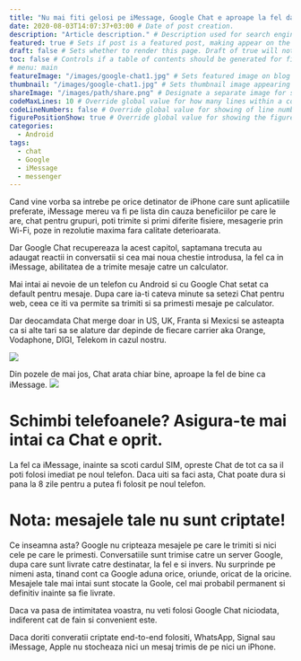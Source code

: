 ```yaml
---
title: "Nu mai fiti gelosi pe iMessage, Google Chat e aproape la fel dar are o mare problema" # Title of the blog post.
date: 2020-08-03T14:07:37+03:00 # Date of post creation.
description: "Article description." # Description used for search engine.
featured: true # Sets if post is a featured post, making appear on the home page side bar.
draft: false # Sets whether to render this page. Draft of true will not be rendered.
toc: false # Controls if a table of contents should be generated for first-level links automatically.
# menu: main
featureImage: "/images/google-chat1.jpg" # Sets featured image on blog post.
thumbnail: "/images/google-chat1.jpg" # Sets thumbnail image appearing inside card on homepage.
shareImage: "/images/path/share.png" # Designate a separate image for social media sharing.
codeMaxLines: 10 # Override global value for how many lines within a code block before auto-collapsing.
codeLineNumbers: false # Override global value for showing of line numbers within code block.
figurePositionShow: true # Override global value for showing the figure label.
categories:
  - Android
tags:
  - chat
  - Google
  - iMessage
  - messenger
---
```


Cand vine vorba sa intrebe pe orice detinator de iPhone care sunt aplicatiile preferate, iMessage mereu va fi pe lista din cauza beneficiilor pe care le are, chat pentru grupuri, poti trimite si primi diferite fisiere, mesagerie prin Wi-Fi, poze in rezolutie maxima fara calitate deterioarata.

Dar Google Chat recupereaza la acest capitol, saptamana trecuta au adaugat reactii in conversatii si cea mai noua chestie introdusa, la fel ca in iMessage, abilitatea de a trimite mesaje catre un calculator.

Mai intai ai nevoie de un telefon cu Android si cu Google Chat setat ca default pentru mesaje. Dupa care ia-ti cateva minute sa setezi Chat pentru web, ceea ce iti va permite sa trimiti si sa primesti mesaje pe calculator.

Dar deocamdata Chat merge doar in US, UK, Franta si Mexicsi se asteapta ca si alte tari sa se alature dar depinde de fiecare carrier aka Orange, Vodaphone, DIGI, Telekom in cazul nostru.

![](/images/androidphone1.jpg)

Din pozele de mai jos, Chat arata chiar bine, aproape la fel de bine ca iMessage.
![](/images/google-chat-menu.jpg)

# __Schimbi telefoanele? Asigura-te mai intai ca Chat e oprit__.

La fel ca iMessage, inainte sa scoti cardul SIM, opreste Chat de tot ca sa il poti folosi imediat pe noul telefon. Daca uiti sa faci asta, Chat poate dura si pana la 8 zile pentru a putea fi folosit pe noul telefon.

# __Nota: mesajele tale nu sunt criptate!__

Ce inseamna asta? Google nu cripteaza mesajele pe care le trimiti si nici cele pe care le primesti. Conversatiile sunt trimise catre un server Google, dupa care sunt livrate catre destinatar, la fel e si invers. Nu surprinde pe nimeni asta, tinand cont ca Google aduna orice, oriunde, oricat de la oricine. Mesajele tale mai intai sunt stocate la Goole, cel mai probabil permanent si definitiv inainte sa fie livrate.

Daca va pasa de intimitatea voastra, nu veti folosi Google Chat niciodata, indiferent cat de fain si convenient este.

Daca doriti converatii criptate end-to-end folositi, WhatsApp, Signal sau iMessage, Apple nu stocheaza nici un mesaj trimis de pe nici un iPhone.
